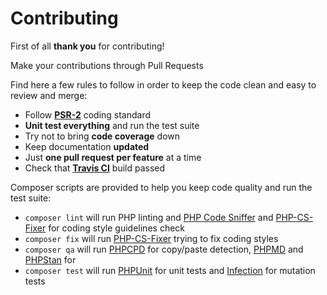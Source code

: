 # Contributing

First of all **thank you** for contributing!

Make your contributions through Pull Requests

Find here a few rules to follow in order to keep the code clean and easy to review and merge:

- Follow **[PSR-2](https://github.com/php-fig/fig-standards/blob/master/accepted/PSR-2-coding-style-guide.md)** coding standard
- **Unit test everything** and run the test suite
- Try not to bring **code coverage** down
- Keep documentation **updated**
- Just **one pull request per feature** at a time
- Check that **[Travis CI](https://travis-ci.org/phpgears/immutability)** build passed

Composer scripts are provided to help you keep code quality and run the test suite:

- `composer lint` will run PHP linting and [PHP Code Sniffer](https://github.com/squizlabs/PHP_CodeSniffer) and [PHP-CS-Fixer](https://github.com/FriendsOfPhp/PHP-CS-Fixer) for coding style guidelines check
- `composer fix` will run [PHP-CS-Fixer](https://github.com/FriendsOfPhp/PHP-CS-Fixer) trying to fix coding styles
- `composer qa` will run [PHPCPD](https://github.com/sebastianbergmann/phpcpd) for copy/paste detection, [PHPMD](https://github.com/phpmd/phpmd) and [PHPStan]() for
- `composer test` will run [PHPUnit](https://github.com/sebastianbergmann/phpunit) for unit tests and [Infection]() for mutation tests
